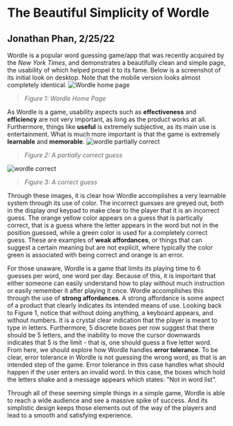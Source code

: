 # The Beautiful Simplicity of Wordle
## Jonathan Phan, 2/25/22
Wordle is a popular word guessing game/app that was recently acquired by the *New York Times*, and demonstrates a beautifully clean and simple page, the usability of which helped propel it to its fame. Below is a screenshot of its initial look on desktop. Note that the mobile version looks almost completely identical. 
![Wordle home page](https://user-images.githubusercontent.com/72906410/155825635-87f0817d-f43f-4332-8fb2-6120b6c17a06.png)
> *Figure 1: Wordle Home Page*

As Wordle is a game, usability aspects such as **effectiveness** and **efficiency** are not very important, as long as the product works at all. Furthermore, things like **useful** is extremely subjective, as its main use is entertainment. What is much more important is that the game is extremely **learnable** and **memorable**. 
![wordle partially correct](https://user-images.githubusercontent.com/72906410/155827085-373a5552-54d3-4ad3-ab5f-dfc4958018df.png)
> *Figure 2: A partially correct guess*

![wordle correct](https://user-images.githubusercontent.com/72906410/155827091-6fdb077e-a522-44d7-a164-a868049354f8.png)
> *Figure 3: A correct guess*

Through these images, it is clear how Wordle accomplishes a very learnable system through its use of color. The incorrect guesses are greyed out, both in the display *and* keypad to make clear to the player that it is an incorrect guess. The orange yellow color appears on a guess that is partically correct, that is a guess where the letter appears in the word but not in the position guessed, while a green color is used for a completely correct guess. These are examples of **weak affordances**, or things that can suggest a certain meaning but are not explicit, where typically the color green is associated with being correct and orange is an error.

For those unaware, Wordle is a game that limits its playing time to 6 guesses per word, one word per day. Because of this, it is important that either someone can easily understand how to play without much instruction or easily remember it after playing it once. Wordle accomplishes this through the use of **strong affordances**. A strong affordance is some aspect of a product that clearly indicates its intended means of use. Looking back to Figure 1, notice that without doing anything, a keyboard appears, and without numbers. It is a crystal clear indication that the player is meant to type in letters. Furthermore, 5 discrete boxes per row suggest that there should be 5 letters, and the inability to move the cursor downwards indicates that 5 is the limit - that is, one should guess a five letter word. From here, we should explore how Wordle handles **error tolerance**. To be clear, error tolerance in Wordle is not guessing the wrong word, as that is an intended step of the game. Error tolerance in this case handles what should happen if the user enters an invalid word. In this case, the boxes which hold the letters shake and a message appears which states: "Not in word list". 

Through all of these seeming simple things in a simple game, Wordle is able to reach a wide audience and see a massive spike of success. And its simplistic design keeps those elements out of the way of the players and lead to a smooth and satisfying experience.
